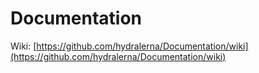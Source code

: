 # Documentation

Wiki: [https://github.com/hydralerna/Documentation/wiki](https://github.com/hydralerna/Documentation/wiki)
